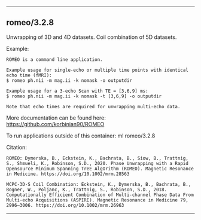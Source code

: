 
----------------------------------
## romeo/3.2.8 ##
Unwrapping of 3D and 4D datasets. Coil combination of 5D datasets.



Example:
```
ROMEO is a command line application.

Example usage for single-echo or multiple time points with identical echo time (fMRI):
$ romeo ph.nii -m mag.ii -k nomask -o outputdir

Example usage for a 3-echo Scan with TE = [3,6,9] ms:
$ romeo ph.nii -m mag.ii -k nomask -t [3,6,9] -o outputdir

Note that echo times are required for unwrapping multi-echo data.
```

More documentation can be found here: https://github.com/korbinian90/ROMEO

To run applications outside of this container: ml romeo/3.2.8

Citation:
```
ROMEO: Dymerska, B., Eckstein, K., Bachrata, B., Siow, B., Trattnig, S., Shmueli, K., Robinson, S.D., 2020. Phase Unwrapping with a Rapid Opensource Minimum Spanning TreE AlgOrithm (ROMEO). Magnetic Resonance in Medicine. https://doi.org/10.1002/mrm.28563

MCPC-3D-S Coil Combination: Eckstein, K., Dymerska, B., Bachrata, B., Bogner, W., Poljanc, K., Trattnig, S., Robinson, S.D., 2018. Computationally Efficient Combination of Multi-channel Phase Data From Multi-echo Acquisitions (ASPIRE). Magnetic Resonance in Medicine 79, 2996–3006. https://doi.org/10.1002/mrm.26963

```

----------------------------------

